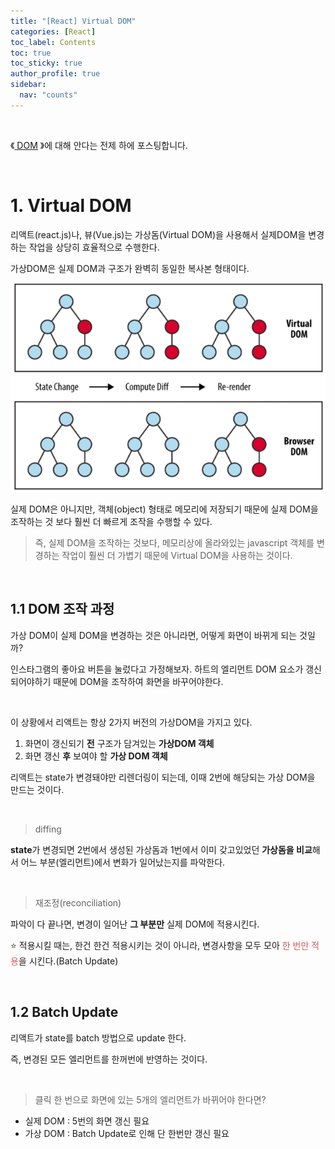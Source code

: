 ```yaml
---
title: "[React] Virtual DOM"
categories: [React]
toc_label: Contents
toc: true
toc_sticky: true
author_profile: true
sidebar:
  nav: "counts"
---
```


<br>

《[ DOM](https://mynamesieun.github.io/javascript/DOM/) 》에 대해 안다는 전제 하에 포스팅합니다.

<br>

# 1. Virtual DOM

리액트(react.js)나, 뷰(Vue.js)는 가상돔(Virtual DOM)을 사용해서 실제DOM을 변경하는 작업을 상당히 효율적으로 수행한다.

가상DOM은 실제 DOM과 구조가 완벽히 동일한 복사본 형태이다.

![](/assets/images/2024/2024-01-29-11-11-56.png)

실제 DOM은 아니지만, 객체(object) 형태로 메모리에 저장되기 때문에 실제 DOM을 조작하는 것 보다 훨씬 더 빠르게 조작을 수행할 수 있다.

> 즉, 실제 DOM을 조작하는 것보다, 메모리상에 올라와있는 javascript 객체를 변경하는 작업이 훨씬 더 가볍기 때문에 Virtual DOM을 사용하는 것이다.

<br>

## 1.1 DOM 조작 과정

가상 DOM이 실제 DOM을 변경하는 것은 아니라면, 어떻게 화면이 바뀌게 되는 것일까?

인스타그램의 좋아요 버튼을 눌렀다고 가정해보자. 하트의 엘리먼트 DOM 요소가 갱신되어야하기 때문에 DOM을 조작하여 화면을 바꾸어야한다.

<br>

이 상황에서 리액트는 항상 2가지 버전의 가상DOM을 가지고 있다.

1. 화면이 갱신되기 **전** 구조가 담겨있는 **가상DOM 객체**
2. 화면 갱신 **후** 보여야 할 **가상 DOM 객체**

리액트는 state가 변경돼야만 리렌더링이 되는데, 이때 2번에 해당되는 가상 DOM을 만드는 것이다.

<br>

> diffing

**state**가 변경되면 2번에서 생성된 가상돔과 1번에서 이미 갖고있었던 **가상돔을 비교**해서 어느 부분(엘리먼트)에서 변화가 일어났는지를 파악한다.

<br>

> 재조정(reconciliation)

파악이 다 끝나면, 변경이 일어난 **그 부분만** 실제 DOM에 적용시킨다.

⭐ 적용시킬 때는, 한건 한건 적용시키는 것이 아니라, 변경사항을 모두 모아 <span style="color:indianred">한 번만 적용</span>을 시킨다.(Batch Update)

<br>

## 1.2 Batch Update

리액트가 state를 batch 방법으로 update 한다.

즉, 변경된 모든 엘리먼트를 한꺼번에 반영하는 것이다.

<br>

> 클릭 한 번으로 화면에 있는 5개의 엘리먼트가 바뀌어야 한다면?

- 실제 DOM : 5번의 화면 갱신 필요
- 가상 DOM : Batch Update로 인해 단 한번만 갱신 필요

<br>
